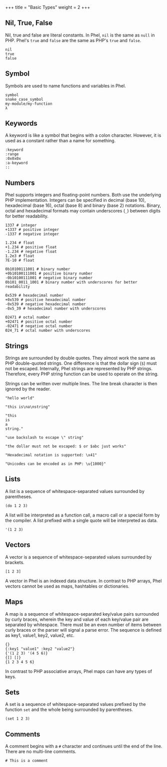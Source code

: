 +++
title = "Basic Types"
weight = 2
+++

## Nil, True, False

Nil, true and false are literal constants. In Phel, `nil` is the same as `null` in PHP. Phel's `true` and `false` are the same as PHP's `true` and `false`.

```phel
nil
true
false
```

## Symbol

Symbols are used to name functions and variables in Phel.

```phel
symbol
snake_case_symbol
my-module/my-function
λ
```

## Keywords

A keyword is like a symbol that begins with a colon character. However, it is used as a constant rather than a name for something.

```phel
:keyword
:range
:0x0x0x
:a-keyword
::
```

## Numbers

Phel supports integers and floating-point numbers. Both use the underlying PHP implementation. Integers can be specified in decimal (base 10), hexadecimal (base 16), octal (base 8) and binary (base 2) notations. Binary, octal and hexadecimal formats may contain underscores (`_`) between digits for better readability.

```phel
1337 # integer
+1337 # positive integer
-1337 # negative integer

1.234 # float
+1.234 # positive float
-1.234 # negative float
1.2e3 # float
7E-10 # float

0b10100111001 # binary number
+0b10100111001 # positive binary number
-0b10100111001 # negative binary number
0b101_0011_1001 # binary number with underscores for better readability

0x539 # hexadecimal number
+0x539 # positive hexadecimal number
-0x539 # negative hexadecimal number
-0x5_39 # hexadecimal number with underscores

02471 # octal number
+02471 # positive octal number
-02471 # negative octal number
024_71 # octal number with underscores
```

## Strings

Strings are surrounded by double quotes. They almost work the same as PHP double-quoted strings. One difference is that the dollar sign (`$`) must not be escaped. Internally, Phel strings are represented by PHP strings. Therefore, every PHP string function can be used to operate on the string.

Strings can be written over multiple lines. The line break character is then ignored by the reader.

```phel
"hello world"

"this is\na\nstring"

"this
is
a
string."

"use backslash to escape \" string"

"the dollar must not be escaped: $ or $abc just works"

"Hexadecimal notation is supported: \x41"

"Unicodes can be encoded as in PHP: \u{1000}"
```

## Lists

A list is a sequence of whitespace-separated values surrounded by parentheses.

```phel
(do 1 2 3)
```

A list will be interpreted as a function call, a macro call or a special form by the compiler. A list prefixed with a single quote will be interpreted as data.

```phel
'(1 2 3)
```

## Vectors

A vector is a sequence of whitespace-separated values surrounded by brackets.

```phel
[1 2 3]
```

A vector in Phel is an indexed data structure. In contrast to PHP arrays, Phel vectors cannot be used as maps, hashtables or dictionaries.

## Maps

A map is a sequence of whitespace-separated key/value pairs surrounded by curly braces, wherein the key and value of each key/value pair are separated by whitespace. There must be an even number of items between curly braces or the parser will signal a parse error. The sequence is defined as key1, value1, key2, value2, etc.

```phel
{}
{:key1 "value1" :key2 "value2"}
{'(1 2 3) '(4 5 6)}
{[] []}
{1 2 3 4 5 6}
```

In contrast to PHP associative arrays, Phel maps can have any types of keys.

## Sets

A set is a sequence of whitespace-separated values prefixed by the function `set` and the whole being surrounded by parentheses.

```phel
(set 1 2 3)
```

## Comments

A comment begins with a `#` character and continues until the end of the line. There are no multi-line comments.

```phel
# This is a comment
```
